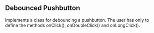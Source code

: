 ## Debounced Pushbutton ##
Implements a class for debouncing a pushbutton. The user has only to define the methods onClick(), onDoubleClick() and onLongClick().